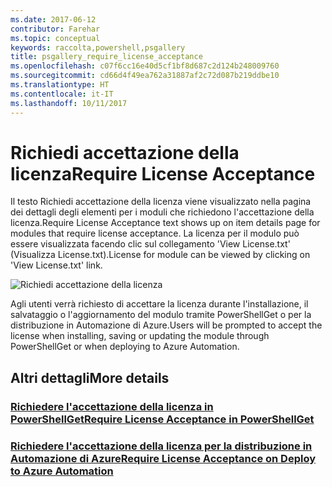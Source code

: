 ```yaml
---
ms.date: 2017-06-12
contributor: Farehar
ms.topic: conceptual
keywords: raccolta,powershell,psgallery
title: psgallery_require_license_acceptance
ms.openlocfilehash: c07f6cc16e40d5cf1bf8d687c2d124b248009760
ms.sourcegitcommit: cd66d4f49ea762a31887af2c72d087b219ddbe10
ms.translationtype: HT
ms.contentlocale: it-IT
ms.lasthandoff: 10/11/2017
---
```

<a name="require-license-acceptance"></a><span data-ttu-id="0f034-103">Richiedi accettazione della licenza</span><span class="sxs-lookup"><span data-stu-id="0f034-103">Require License Acceptance</span></span>
===========================

<span data-ttu-id="0f034-104">Il testo Richiedi accettazione della licenza viene visualizzato nella pagina dei dettagli degli elementi per i moduli che richiedono l'accettazione della licenza.</span><span class="sxs-lookup"><span data-stu-id="0f034-104">Require License Acceptance text shows up on item details page for modules that require license acceptance.</span></span> <span data-ttu-id="0f034-105">La licenza per il modulo può essere visualizzata facendo clic sul collegamento 'View License.txt' (Visualizza License.txt).</span><span class="sxs-lookup"><span data-stu-id="0f034-105">License for module can be viewed by clicking on 'View License.txt' link.</span></span>

![Richiedi accettazione della licenza](Images/RequireLicenseAcceptance.png)

<span data-ttu-id="0f034-107">Agli utenti verrà richiesto di accettare la licenza durante l'installazione, il salvataggio o l'aggiornamento del modulo tramite PowerShellGet o per la distribuzione in Automazione di Azure.</span><span class="sxs-lookup"><span data-stu-id="0f034-107">Users will be prompted to accept the license when installing, saving or updating the module through PowerShellGet or when deploying to Azure Automation.</span></span> 

## <a name="more-details"></a><span data-ttu-id="0f034-108">Altri dettagli</span><span class="sxs-lookup"><span data-stu-id="0f034-108">More details</span></span>
### <a name="require-license-acceptance-in-powershellgetpsgetmodulerequirelicenseacceptancemd"></a>[<span data-ttu-id="0f034-109">Richiedere l'accettazione della licenza in PowerShellGet</span><span class="sxs-lookup"><span data-stu-id="0f034-109">Require License Acceptance in PowerShellGet</span></span>](../psget/module/RequireLicenseAcceptance.md)
### <a name="require-license-acceptance-on-deploy-to-azure-automationpsgallerydeploytoazureautomationrequirelicenseacceptancemd"></a>[<span data-ttu-id="0f034-110">Richiedere l'accettazione della licenza per la distribuzione in Automazione di Azure</span><span class="sxs-lookup"><span data-stu-id="0f034-110">Require License Acceptance on Deploy to Azure Automation</span></span>](psgallery_deploy_to_azure_automation_requireLicenseAcceptance.md)